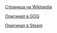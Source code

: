 [Страница на Wikipedia](https://en.wikipedia.org/wiki/Master_of_Orion_II:_Battle_at_Antares)

[Оригинал в GOG](https://www.gog.com/game/master_of_orion_1_2)

[Оригинал в Steam](https://store.steampowered.com/app/410980/Master_of_Orion_2)

